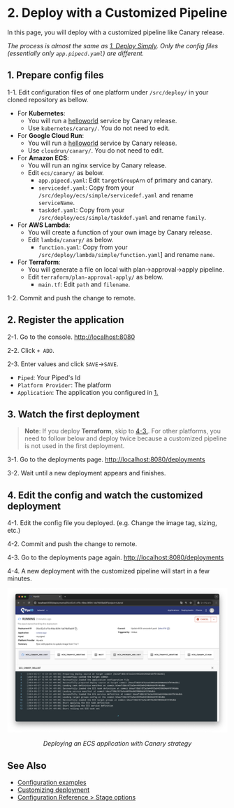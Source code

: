 # 2. Deploy with a Customized Pipeline

In this page, you will deploy with a customized pipeline like Canary release.

_The process is almost the same as [1. Deploy Simply](deploy.md). Only the config files (essentially only `app.pipecd.yaml`) are different._

## 1. Prepare config files

1-1. Edit configuration files of one platform under `/src/deploy/` in your cloned repository as bellow.

- For **Kubernetes**:
  - You will run a [helloworld](https://github.com/pipe-cd/pipecd/pkgs/container/helloworld) service by Canary release.
  - Use `kubernetes/canary/`. You do not need to edit.
- For **Google Cloud Run**:
  - You will run a [helloworld](https://github.com/pipe-cd/pipecd/pkgs/container/helloworld) service by Canary release.
  - Use `cloudrun/canary/`. You do not need to edit.
- For **Amazon ECS**:
  - You will run an nginx service by Canary release.
  - Edit `ecs/canary/` as below.
    - `app.pipecd.yaml`: Edit `targetGroupArn` of primary and canary.
    - `servicedef.yaml`: Copy from your `/src/deploy/ecs/simple/servicedef.yaml` and rename `serviceName`.
    - `taskdef.yaml`: Copy from your `/src/deploy/ecs/simple/taskdef.yaml` and rename `family`.
- For **AWS Lambda**:
  - You will create a function of your own image by Canary release.
  - Edit `lambda/canary/` as below.
    - `function.yaml`: Copy from your `/src/deploy/lambda/simple/function.yaml`] and rename `name`.
- For **Terraform**:
  - You will generate a file on local with plan->approval->apply pipeline.
  - Edit `terraform/plan-approval-apply/` as below.
    - `main.tf`: Edit `path` and `filename`.

1-2. Commit and push the change to remote.


## 2. Register the application

2-1. Go to the console. [http://localhost:8080](http://localhost:8080)

2-2. Click `+ ADD`.

2-3. Enter values and click `SAVE`->`SAVE`.
   - `Piped`: Your Piped's Id
   - `Platform Provider`: The platform
   - `Application`: The application you configured in [1.](#1-prepare-config-files)


## 3. Watch the first deployment

> **Note**: If you deploy **Terraform**, skip to [4-3.](#4-edit-the-config-and-watch-the-customized-deployment). 
> For other platforms, you need to follow below and deploy twice because a customized pipeline is not used in the first deployment.

3-1. Go to the deployments page. [http://localhost:8080/deployments](http://localhost:8080/deployments)

3-2. Wait until a new deployment appears and finishes.

## 4. Edit the config and watch the customized deployment

4-1. Edit the config file you deployed. (e.g. Change the image tag, sizing, etc.)

4-2. Commit and push the change to remote.

4-3. Go to the deployments page again. [http://localhost:8080/deployments](http://localhost:8080/deployments)

4-4. A new deployment with the customized pipeline will start in a few minutes.

![deployment-pipeline](/images/deploy/deployment-pipeline.png)
<div style="text-align: center; font-style: italic;">Deploying an ECS application with Canary strategy</div>

## See Also

- [Configuration examples](https://github.com/pipe-cd/examples)
- [Customizing deployment](https://pipecd.dev/docs/user-guide/managing-application/customizing-deployment/)
- [Configuration Reference > Stage options](https://pipecd.dev/docs/user-guide/configuration-reference/#stageoptions)
